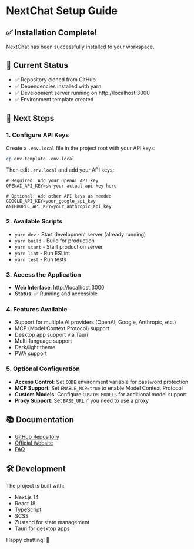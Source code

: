 # NextChat Setup Guide

## ✅ Installation Complete!

NextChat has been successfully installed to your workspace.

## 🚀 Current Status

- ✅ Repository cloned from GitHub
- ✅ Dependencies installed with yarn
- ✅ Development server running on http://localhost:3000
- ✅ Environment template created

## 🔧 Next Steps

### 1. Configure API Keys

Create a `.env.local` file in the project root with your API keys:

```bash
cp env.template .env.local
```

Then edit `.env.local` and add your API keys:

```env
# Required: Add your OpenAI API key
OPENAI_API_KEY=sk-your-actual-api-key-here

# Optional: Add other API keys as needed
GOOGLE_API_KEY=your_google_api_key
ANTHROPIC_API_KEY=your_anthropic_api_key
```

### 2. Available Scripts

- `yarn dev` - Start development server (already running)
- `yarn build` - Build for production
- `yarn start` - Start production server
- `yarn lint` - Run ESLint
- `yarn test` - Run tests

### 3. Access the Application

- **Web Interface**: http://localhost:3000
- **Status**: ✅ Running and accessible

### 4. Features Available

- Support for multiple AI providers (OpenAI, Google, Anthropic, etc.)
- MCP (Model Context Protocol) support
- Desktop app support via Tauri
- Multi-language support
- Dark/light theme
- PWA support

### 5. Optional Configuration

- **Access Control**: Set `CODE` environment variable for password protection
- **MCP Support**: Set `ENABLE_MCP=true` to enable Model Context Protocol
- **Custom Models**: Configure `CUSTOM_MODELS` for additional model support
- **Proxy Support**: Set `BASE_URL` if you need to use a proxy

## 📚 Documentation

- [GitHub Repository](https://github.com/ChatGPTNextWeb/NextChat)
- [Official Website](https://nextchat.club)
- [FAQ](https://github.com/ChatGPTNextWeb/NextChat/blob/main/docs/faq-en.md)

## 🛠️ Development

The project is built with:
- Next.js 14
- React 18
- TypeScript
- SCSS
- Zustand for state management
- Tauri for desktop apps

Happy chatting! 🎉
